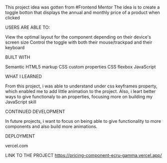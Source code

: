 This project idea was gotten from #Frontend Mentor
The idea is to create a toggle botton that displays the annual and monthly price of a product when clicked

USERS ARE ABLE TO:

View the optimal layout for the component depending on their device's screen size
Control the toggle with both their mouse/trackpad and their keyboard


BUILT WITH

Semantic HTML5 markup
CSS custom properties
CSS flexbox
JavaScript

WHAT I LEARNED

From this project, i was able to understand under css keyframes property, which enabled me to add little animation to the project.
Also, i leart better ways to give functionaly to an properties, focusing more on building my JavaScript skill


CONTINUED DEVELOPMENT

In future projects, i want to focus on being able to give functionality to more components and also build more animations.

DEPLOYMENT

vercel.com

LINK TO THE PROJECT
https://pricing-component-ecru-gamma.vercel.app/
